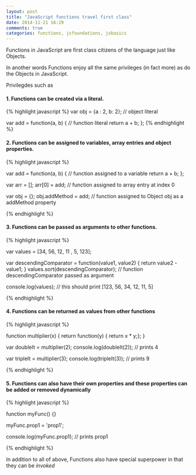 ```yaml
---
layout: post
title: "JavaScript functions travel first class"
date: 2014-11-21 16:29
comments: true
categories: functions, jsfoundations, jsbasics
---
```


Functions in JavaScript are first class citizens of the language just like Objects.

In another words Functions enjoy all the same privileges (in fact more) as do the Objects in JavaScript.

Privilegdes such as 

#### 1. Functions can be created via a literal.

{% highlight javascript %}
var obj = {a : 2, b: 2}; // object literal

var add = function(a, b) { // function literal
	return a + b;
};
{% endhighlight %}

#### 2. Functions can be assigned to variables, array entries and object properties.

{% highlight javascript %}

var add = function(a, b) { // function assigned to a variable
	return a + b;
};

var arr = [];
arr[0] = add; // function assigned to array entry at index 0

var obj = {};
obj.addMethod = add; // function assigned to Object obj as a addMethod property

{% endhighlight %}

#### 3. Functions can be passed as arguments to other functions.

{% highlight javascript %}

var values = [34, 56, 12, 11 , 5, 123];

var descendingComparator = function(value1, value2) {
	return value2 - value1;
}
values.sort(descendingComparator); // function descendingComparator passed as argument

console.log(values); // this should print [123, 56, 34, 12, 11, 5] 

{% endhighlight %}

#### 4. Functions can be returned as values from other functions

{% highlight javascript %}

function multiplier(x) {
	return function(y) { return x * y;};
}

var doubleIt = multiplier(2);
console.log(doubleIt(2)); // prints 4

var tripleIt = multiplier(3);
console.log(tripleIt(3)); // prints 9

{% endhighlight %}

#### 5. Functions can also have their own properties and these properties can be added or removed dynamically
{% highlight javascript %}

function myFunc() {}

myFunc.prop1 = 'prop1';

console.log(myFunc.prop1); // prints prop1

{% endhighlight %}

In addition to all of above, Functions also have special superpower in that they can be _invoked_


